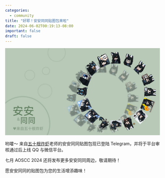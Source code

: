 ```yaml
---
categories:
  - community
title: "好耶！安安同同贴图包来啦"
date: 2024-06-02T00:19:13-08:00
important: false
draft: false
---
```


![aosc-sticker](/assets/news/2024-06-02-aosc-sticker.jpg)

哟嚯～ 来自[五十根炸虾](https://www.mihuashi.com/profiles/571437)老师的安安同同贴图包现已登陆 Telegram，并将于平台审核通过后上线 QQ 与微信平台。

七月 AOSCC 2024 还将发布更多安安同同周边，敬请期待！

愿安安同同的贴图包为您的生活增添趣味！